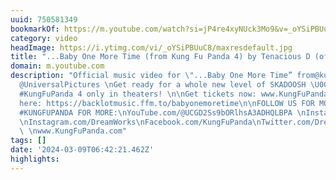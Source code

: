 ```yaml
---
uuid: 750581349
bookmarkOf: https://m.youtube.com/watch?si=jP4re4xyNUck3Mo9&v=_oYSiPBUuC8&feature=youtu.be
category: video
headImage: https://i.ytimg.com/vi/_oYSiPBUuC8/maxresdefault.jpg
title: "...Baby One More Time (from Kung Fu Panda 4) by Tenacious D (official video)"
domain: m.youtube.com
description: "Official music video for \"...Baby One More Time” from@kungfupanda and
  @UniversalPictures \nGet ready for a whole new level of SKADOOSH \U0001F4A5 Experience
  #KungFuPanda 4 only in theaters! \n\nGet tickets now: www.KungFuPandaTickets.com\nListen
  here: https://backlotmusic.ffm.to/babyonemoretime\n\nFOLLOW US FOR MORE:\nYouTube.com/@TenaciousD\nYouTube.com/@JablinskiGames\nYouTube.com/@kylegass9760\nInstagram.com/Tenaciousd\nInstagram.com/JackBlack\nInstagram.com/therealKyleGass\nFacebook.com/Tenacious\nFacebook.com/JackBlack\nFacebook.com/GassLeak\nTwitter.com/TenaciousD\nTwitter.com/JackBlack\nTwitter.com/Gassleak\nTikTok.com/@JackBlack\nwww.TenaciousD.com\n\nFOLLOW
  #KUNGFUPANDA FOR MORE:\nYouTube.com/@UCGD2Ss9bORlhsA3ADHQLBPA \nInstagram.com/KungFuPanda\nInstagram.com/UniversalPictures
  \nInstagram.com/DreamWorks\nFacebook.com/KungFuPanda\nTwitter.com/DreamWorks  \nTikTok.com/@dreamworks
  \ \nwww.KungFuPanda.com"
tags: []
date: '2024-03-09T06:42:21.462Z'
highlights: 
---
```



